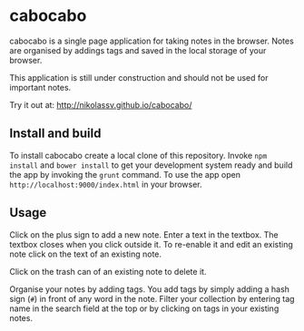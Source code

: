 # cabocabo

cabocabo is a single page application for taking notes in the browser. Notes are organised by addings tags and saved in the local storage of your browser.

This application is still under construction and should not be used for important notes.

Try it out at: http://nikolassv.github.io/cabocabo/

## Install and build

To install cabocabo create a local clone of this repository. Invoke `npm install` and `bower install` to get your development system ready and build the app by invoking the `grunt` command. To use the app open `http://localhost:9000/index.html` in your browser.

## Usage

Click on the plus sign to add a new note. Enter a text in the textbox. The textbox closes when you click outside it. To re-enable it and edit an existing note click on the text of an existing note.

Click on the trash can of an existing note to delete it. 

Organise your notes by adding tags. You add tags by simply adding a hash sign (`#`) in front of any word in the note. Filter your collection by entering tag name in the search field at the top or by clicking on tags in your existing notes.
